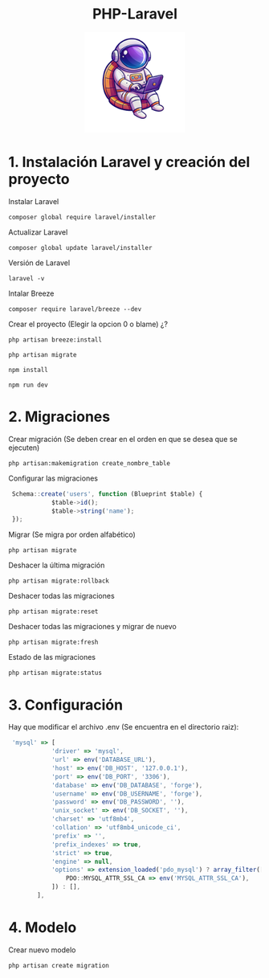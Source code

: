 <div align="center">
   <h1>PHP-Laravel</h1>
  <img src="./Logo/logo.png" alt="Descripción de la imagen" width="200px" height="200px">
</div>
   
# 1. Instalación Laravel y creación del proyecto

Instalar Laravel
```
composer global require laravel/installer
```

Actualizar Laravel
```
composer global update laravel/installer
```

Versión de Laravel
```
laravel -v
```

Intalar Breeze
```
composer require laravel/breeze --dev
```

Crear el proyecto (Elegir la opcion 0 o blame) ¿?
```
php artisan breeze:install
```
```
php artisan migrate
```
```
npm install
```
```
npm run dev
```

# 2. Migraciones

Crear migración (Se deben crear en el orden en que se desea que se ejecuten)
```
php artisan:makemigration create_nombre_table
```

Configurar las migraciones
```javascript
 Schema::create('users', function (Blueprint $table) {
            $table->id();
            $table->string('name');
 });
```

Migrar (Se migra por orden alfabético)
```
php artisan migrate
```

Deshacer la última migración
```
php artisan migrate:rollback
```

Deshacer todas las migraciones
```
php artisan migrate:reset
```

Deshacer todas las migraciones y migrar de nuevo
```
php artisan migrate:fresh
```

Estado de las migraciones
```
php artisan migrate:status
```

# 3. Configuración

Hay que modificar el archivo .env (Se encuentra en el directorio raiz):

```javascript
 'mysql' => [
            'driver' => 'mysql',
            'url' => env('DATABASE_URL'),
            'host' => env('DB_HOST', '127.0.0.1'),
            'port' => env('DB_PORT', '3306'),
            'database' => env('DB_DATABASE', 'forge'),
            'username' => env('DB_USERNAME', 'forge'),
            'password' => env('DB_PASSWORD', ''),
            'unix_socket' => env('DB_SOCKET', ''),
            'charset' => 'utf8mb4',
            'collation' => 'utf8mb4_unicode_ci',
            'prefix' => '',
            'prefix_indexes' => true,
            'strict' => true,
            'engine' => null,
            'options' => extension_loaded('pdo_mysql') ? array_filter([
                PDO::MYSQL_ATTR_SSL_CA => env('MYSQL_ATTR_SSL_CA'),
            ]) : [],
        ],
```

# 4. Modelo

Crear nuevo modelo

```
php artisan create migration
```














